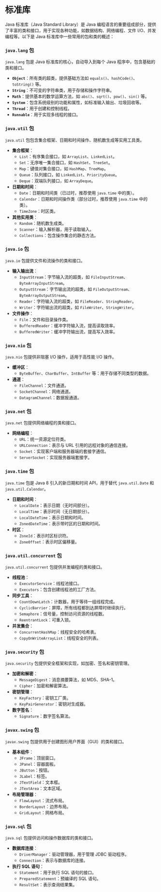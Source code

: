 # 标准库

Java 标准库（Java Standard Library）是 Java 编程语言的重要组成部分，提供了丰富的类和接口，用于实现各种功能，如数据结构、网络编程、文件 I/O、并发编程等。以下是 Java 标准库中一些常用的包和类的概述：

### `java.lang` 包

`java.lang` 包是 Java 标准库的核心，自动导入到每个 Java 程序中，包含基础的类和接口。

- **`Object`**：所有类的超类，提供基础方法如 `equals()`、`hashCode()`、`toString()` 等。
- **`String`**：不可变的字符串类，用于存储和操作字符串。
- **`Math`**：提供基本的数学运算方法，如 `abs()`、`sqrt()`、`pow()`、`sin()` 等。
- **`System`**：包含系统级别的功能和属性，如标准输入输出、垃圾回收等。
- **`Thread`**：用于创建和控制线程。
- **`Runnable`**：用于实现多线程的接口。

### `java.util` 包

`java.util` 包包含集合框架、日期和时间操作、随机数生成等实用工具类。

- **集合框架**：
  - `List`：有序集合接口，如 `ArrayList`、`LinkedList`。
  - `Set`：无序唯一集合接口，如 `HashSet`、`TreeSet`。
  - `Map`：键值对集合接口，如 `HashMap`、`TreeMap`。
  - `Queue`：队列接口，如 `LinkedList`、`PriorityQueue`。
  - `Deque`：双端队列接口，如 `ArrayDeque`。
- **日期和时间**：
  - `Date`：日期和时间类（已过时，推荐使用 `java.time` 中的类）。
  - `Calendar`：日期和时间操作类（部分过时，推荐使用 `java.time` 中的类）。
  - `TimeZone`：时区类。
- **其他实用类**：
  - `Random`：随机数生成类。
  - `Scanner`：输入解析器，用于读取输入。
  - `Collections`：包含操作集合的静态方法。

### `java.io` 包

`java.io` 包提供文件和流操作的类和接口。

- **输入输出流**：
  - `InputStream`：字节输入流的超类，如 `FileInputStream`、`ByteArrayInputStream`。
  - `OutputStream`：字节输出流的超类，如 `FileOutputStream`、`ByteArrayOutputStream`。
  - `Reader`：字符输入流的超类，如 `FileReader`、`StringReader`。
  - `Writer`：字符输出流的超类，如 `FileWriter`、`StringWriter`。
- **文件操作**：
  - `File`：文件和目录操作类。
  - `BufferedReader`：缓冲字符输入流，提高读取效率。
  - `BufferedWriter`：缓冲字符输出流，提高写入效率。

### `java.nio` 包

`java.nio` 包提供非阻塞 I/O 操作，适用于高性能 I/O 操作。

- **缓冲区**：
  - `ByteBuffer`、`CharBuffer`、`IntBuffer` 等：用于存储不同类型的数据。
- **通道**：
  - `FileChannel`：文件通道。
  - `SocketChannel`：网络通道。
  - `DatagramChannel`：数据报通道。

### `java.net` 包

`java.net` 包提供网络编程的类和接口。

- **网络编程**：
  - `URL`：统一资源定位符类。
  - `URLConnection`：表示与 URL 引用的远程对象的通信连接。
  - `Socket`：实现客户端和服务器端的套接字通信。
  - `ServerSocket`：实现服务器端套接字。

### `java.time` 包

`java.time` 包是 Java 8 引入的新日期和时间 API，用于替代 `java.util.Date` 和 `java.util.Calendar`。

- **日期和时间**：
  - `LocalDate`：表示日期（无时间部分）。
  - `LocalTime`：表示时间（无日期部分）。
  - `LocalDateTime`：表示日期和时间。
  - `ZonedDateTime`：表示带时区的日期和时间。
- **时区**：
  - `ZoneId`：表示时区标识符。
  - `ZoneOffset`：表示时区偏移量。

### `java.util.concurrent` 包

`java.util.concurrent` 包提供并发编程的类和接口。

- **线程池**：
  - `ExecutorService`：线程池接口。
  - `Executors`：包含创建线程池的工厂方法。
- **同步工具**：
  - `CountDownLatch`：计数器，用于等待一组线程完成。
  - `CyclicBarrier`：屏障，所有线程都到达屏障时继续执行。
  - `Semaphore`：信号量，控制访问资源的线程数。
  - `ReentrantLock`：可重入锁。
- **并发集合**：
  - `ConcurrentHashMap`：线程安全的哈希表。
  - `CopyOnWriteArrayList`：线程安全的列表。

### `java.security` 包

`java.security` 包提供安全框架和实现，如加密、签名和密钥管理。

- **加密和解密**：
  - `MessageDigest`：消息摘要算法，如 MD5、SHA-1。
  - `Cipher`：加密和解密算法。
- **密钥管理**：
  - `KeyFactory`：密钥工厂类。
  - `KeyPairGenerator`：密钥对生成器。
- **数字签名**：
  - `Signature`：数字签名算法。

### `javax.swing` 包

`javax.swing` 包提供用于创建图形用户界面（GUI）的类和接口。

- **基本组件**：
  - `JFrame`：顶层窗口。
  - `JPanel`：容器面板。
  - `JButton`：按钮。
  - `JLabel`：标签。
  - `JTextField`：文本框。
  - `JTextArea`：文本区域。
- **布局管理器**：
  - `FlowLayout`：流式布局。
  - `BorderLayout`：边界布局。
  - `GridLayout`：网格布局。

### `java.sql` 包

`java.sql` 包提供访问和操作数据库的类和接口。

- **数据库连接**：
  - `DriverManager`：驱动管理器，用于管理 JDBC 驱动程序。
  - `Connection`：表示与数据库的连接。
- **执行 SQL 语句**：
  - `Statement`：用于执行 SQL 语句的接口。
  - `PreparedStatement`：预编译的 SQL 语句。
  - `ResultSet`：表示查询结果集。
  
